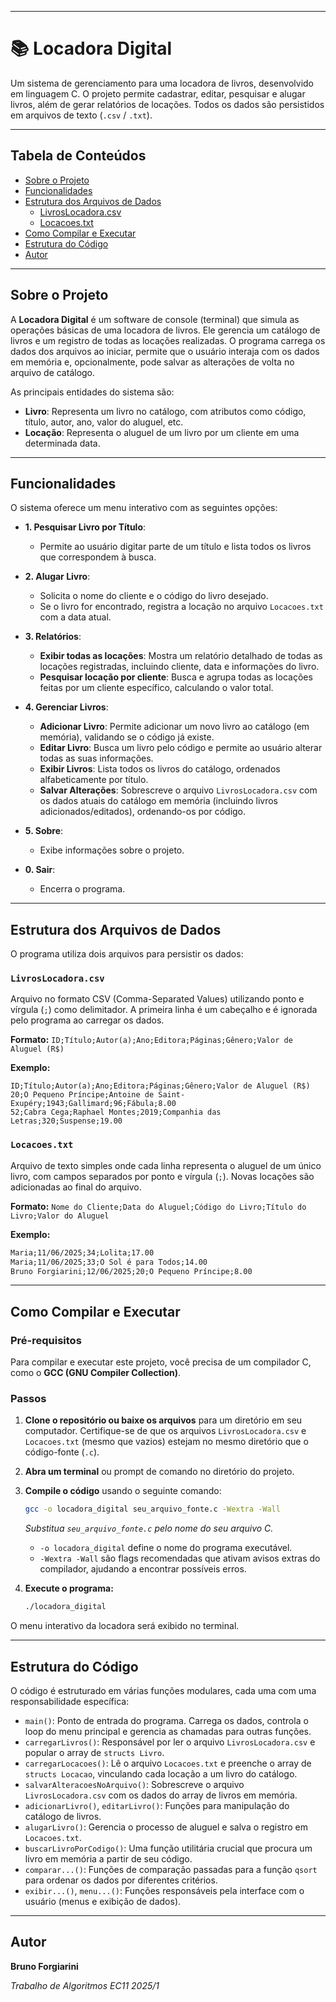 
-----

# 📚 Locadora Digital

Um sistema de gerenciamento para uma locadora de livros, desenvolvido em linguagem C. O projeto permite cadastrar, editar, pesquisar e alugar livros, além de gerar relatórios de locações. Todos os dados são persistidos em arquivos de texto (`.csv` / `.txt`).

-----

## Tabela de Conteúdos

- [Sobre o Projeto](https://www.google.com/search?q=%23sobre-o-projeto)
- [Funcionalidades](https://www.google.com/search?q=%23funcionalidades)
- [Estrutura dos Arquivos de Dados](https://www.google.com/search?q=%23estrutura-dos-arquivos-de-dados)
    - [LivrosLocadora.csv](https://www.google.com/search?q=%23livroslocadoracsv)
    - [Locacoes.txt](https://www.google.com/search?q=%23locacoestxt)
- [Como Compilar e Executar](https://www.google.com/search?q=%23como-compilar-e-executar)
- [Estrutura do Código](https://www.google.com/search?q=%23estrutura-do-c%C3%B3digo)
- [Autor](https://www.google.com/search?q=%23autor)

-----

## Sobre o Projeto

A **Locadora Digital** é um software de console (terminal) que simula as operações básicas de uma locadora de livros. Ele gerencia um catálogo de livros e um registro de todas as locações realizadas. O programa carrega os dados dos arquivos ao iniciar, permite que o usuário interaja com os dados em memória e, opcionalmente, pode salvar as alterações de volta no arquivo de catálogo.

As principais entidades do sistema são:

- **Livro**: Representa um livro no catálogo, com atributos como código, título, autor, ano, valor do aluguel, etc.
- **Locação**: Representa o aluguel de um livro por um cliente em uma determinada data.

-----

## Funcionalidades

O sistema oferece um menu interativo com as seguintes opções:

- **1. Pesquisar Livro por Título**:

    - Permite ao usuário digitar parte de um título e lista todos os livros que correspondem à busca.

- **2. Alugar Livro**:

    - Solicita o nome do cliente e o código do livro desejado.
    - Se o livro for encontrado, registra a locação no arquivo `Locacoes.txt` com a data atual.

- **3. Relatórios**:

    - **Exibir todas as locações**: Mostra um relatório detalhado de todas as locações registradas, incluindo cliente, data e informações do livro.
    - **Pesquisar locação por cliente**: Busca e agrupa todas as locações feitas por um cliente específico, calculando o valor total.

- **4. Gerenciar Livros**:

    - **Adicionar Livro**: Permite adicionar um novo livro ao catálogo (em memória), validando se o código já existe.
    - **Editar Livro**: Busca um livro pelo código e permite ao usuário alterar todas as suas informações.
    - **Exibir Livros**: Lista todos os livros do catálogo, ordenados alfabeticamente por título.
    - **Salvar Alterações**: Sobrescreve o arquivo `LivrosLocadora.csv` com os dados atuais do catálogo em memória (incluindo livros adicionados/editados), ordenando-os por código.

- **5. Sobre**:

    - Exibe informações sobre o projeto.

- **0. Sair**:

    - Encerra o programa.

-----

## Estrutura dos Arquivos de Dados

O programa utiliza dois arquivos para persistir os dados:

### `LivrosLocadora.csv`

Arquivo no formato CSV (Comma-Separated Values) utilizando ponto e vírgula (`;`) como delimitador. A primeira linha é um cabeçalho e é ignorada pelo programa ao carregar os dados.

**Formato:**
`ID;Título;Autor(a);Ano;Editora;Páginas;Gênero;Valor de Aluguel (R$)`

**Exemplo:**

```csv
ID;Título;Autor(a);Ano;Editora;Páginas;Gênero;Valor de Aluguel (R$)
20;O Pequeno Príncipe;Antoine de Saint-Exupéry;1943;Gallimard;96;Fábula;8.00
52;Cabra Cega;Raphael Montes;2019;Companhia das Letras;320;Suspense;19.00
```

### `Locacoes.txt`

Arquivo de texto simples onde cada linha representa o aluguel de um único livro, com campos separados por ponto e vírgula (`;`). Novas locações são adicionadas ao final do arquivo.

**Formato:**
`Nome do Cliente;Data do Aluguel;Código do Livro;Título do Livro;Valor do Aluguel`

**Exemplo:**

```txt
Maria;11/06/2025;34;Lolita;17.00
Maria;11/06/2025;33;O Sol é para Todos;14.00
Bruno Forgiarini;12/06/2025;20;O Pequeno Príncipe;8.00
```

-----

## Como Compilar e Executar

### Pré-requisitos

Para compilar e executar este projeto, você precisa de um compilador C, como o **GCC (GNU Compiler Collection)**.

### Passos

1.  **Clone o repositório ou baixe os arquivos** para um diretório em seu computador. Certifique-se de que os arquivos `LivrosLocadora.csv` e `Locacoes.txt` (mesmo que vazios) estejam no mesmo diretório que o código-fonte (`.c`).

2.  **Abra um terminal** ou prompt de comando no diretório do projeto.

3.  **Compile o código** usando o seguinte comando:

    ```bash
    gcc -o locadora_digital seu_arquivo_fonte.c -Wextra -Wall
    ```

    *Substitua `seu_arquivo_fonte.c` pelo nome do seu arquivo C.*

    * `-o locadora_digital` define o nome do programa executável.
    * `-Wextra -Wall` são flags recomendadas que ativam avisos extras do compilador, ajudando a encontrar possíveis erros.

4.  **Execute o programa:**

    ```bash
    ./locadora_digital
    ```

O menu interativo da locadora será exibido no terminal.

-----

## Estrutura do Código

O código é estruturado em várias funções modulares, cada uma com uma responsabilidade específica:

- `main()`: Ponto de entrada do programa. Carrega os dados, controla o loop do menu principal e gerencia as chamadas para outras funções.
- `carregarLivros()`: Responsável por ler o arquivo `LivrosLocadora.csv` e popular o array de `structs Livro`.
- `carregarLocacoes()`: Lê o arquivo `Locacoes.txt` e preenche o array de `structs Locacao`, vinculando cada locação a um livro do catálogo.
- `salvarAlteracoesNoArquivo()`: Sobrescreve o arquivo `LivrosLocadora.csv` com os dados do array de livros em memória.
- `adicionarLivro()`, `editarLivro()`: Funções para manipulação do catálogo de livros.
- `alugarLivro()`: Gerencia o processo de aluguel e salva o registro em `Locacoes.txt`.
- `buscarLivroPorCodigo()`: Uma função utilitária crucial que procura um livro em memória a partir de seu código.
- `comparar...()`: Funções de comparação passadas para a função `qsort` para ordenar os dados por diferentes critérios.
- `exibir...()`, `menu...()`: Funções responsáveis pela interface com o usuário (menus e exibição de dados).

-----

## Autor

**Bruno Forgiarini**

*Trabalho de Algoritmos EC11 2025/1*
